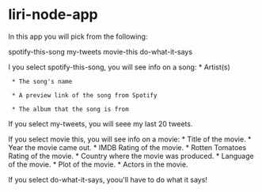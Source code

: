 # liri-node-app

In this app you will pick from the following:

spotify-this-song
my-tweets
movie-this
do-what-it-says

I you select spotify-this-song,  you will see info on a song:
     * Artist(s)
     
     * The song's name
     
     * A preview link of the song from Spotify
     
     * The album that the song is from

If you select my-tweets, you will seee my last 20 tweets.

If you select movie this, you will see info on a movie:
       * Title of the movie.
       * Year the movie came out.
       * IMDB Rating of the movie.
       * Rotten Tomatoes Rating of the movie.
       * Country where the movie was produced.
       * Language of the movie.
       * Plot of the movie.
       * Actors in the movie.

If you select do-what-it-says, yoou'll have to do what it says!
